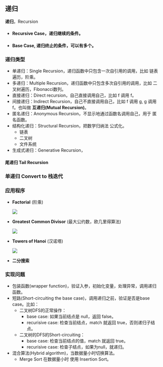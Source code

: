 ## 递归

**递归**，Recursion

- #### Recursive Case，递归继续的条件。
- #### Base Case, 递归终止的条件，可以有多个。

### 递归类型
  - 单递归：Single Recursion，递归函数中只包含一次自引用的调用，比如 链表遍历，阶乘。
  - 多递归：Multiple Recursion，递归函数中只包含多次自引用的调用，比如 二叉树遍历，Fibonacci数列。
  - 直接递归：Direct recursion，自己直接调用自己，比如 f 调用 f。
  - 间接递归：Indirect Recursion，自己不直接调用自己，比如 f 调用 g, g 调用 f。也叫做 **互递归(Mutual Recursion)**。
  - 匿名递归：Anonymous Recursion，不显示地通过函数名调用自己，用于 匿名函数。
  - 结构化递归：Structural Recursion，把数学归纳法 公式化。
    - 链表
    - 二叉树
    - 文件系统
  - 生成式递归：Generative Recursion，

#### 尾递归 Tail Recursion

### 单递归 Convert to 栈迭代

### 应用程序

- **Factorial** (阶乘)

  ![](https://wikimedia.org/api/rest_v1/media/math/render/svg/fbc0a05bb5402570afdac251df1661194639d397)
  
- **Greatest Common Divisor** (最大公约数，欧几里得算法)

  ![](https://wikimedia.org/api/rest_v1/media/math/render/svg/66b3eae7c177b5a9738c42383c664048d8f239a0)
  
- **Towers of Hanoi** (汉诺塔)

  ![](https://wikimedia.org/api/rest_v1/media/math/render/svg/52078a04ec62c4a55887e2cd9011acb238c34452)
  
- **二分搜索**

### 实现问题

  - 包装函数(wrapper function)，验证入参，初始化变量，处理异常，调用递归函数。
  - 短路(Short-circuiting the base case)，调用递归之前，验证是否是base case。比如：
    - 二叉树DFS的正常操作：
      - base case: 如果当前结点是 null，返回 false。
      - recurisive case: 检查当前结点，match 就返回 true，否则递归子结点。
    - 二叉树的DFS的Short-circuiting：
      - base case: 检查当前结点的值，match 就返回 true。
      - recurisive case: 检查子结点，如果为null，就递归。
  - 混合算法(Hybrid algorithm)，当数据量小时切换算法。
    - Merge Sort 在数据量小时 使用 Insertion Sort。




